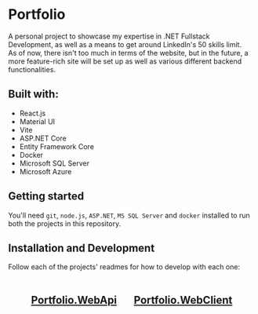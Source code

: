 # Portfolio
A personal project to showcase my expertise in .NET Fullstack Development, as well as a means to get around LinkedIn's 50 skills limit.
<br>
As of now, there isn't too much in terms of the website, but in the future, a more feature-rich site will be set up as well as various different backend functionalities.

## Built with:
- React.js
- Material UI
- Vite
- ASP.NET Core
- Entity Framework Core
- Docker
- Microsoft SQL Server
- Microsoft Azure

## Getting started
You'll need `git`, `node.js`, `ASP.NET`, `MS SQL Server` and `docker` installed to run both the projects in this repository.

## Installation and Development
Follow each of the projects' readmes for how to develop with each one:
<br>
<br>
<h2 align="center">
  <a href="Portfolio.WebApi#webapi-development-steps">Portfolio.WebApi</a> &nbsp; &nbsp; &nbsp;
  <a href="Portfolio.WebClient#webclient-development-steps">Portfolio.WebClient</a>
</h2>
